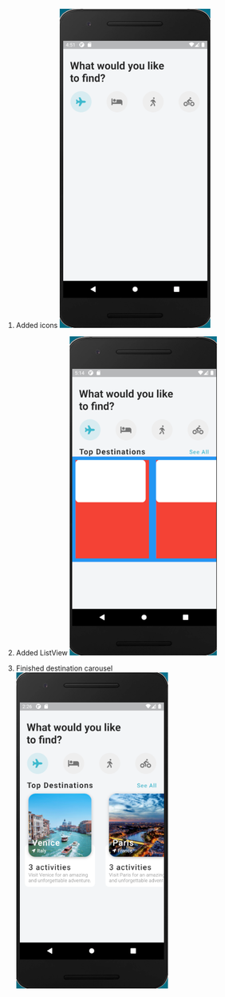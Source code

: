 1. Added icons
![](1.png)

2. Added ListView
![](2.png)

3. Finished destination carousel
![](3.png)
